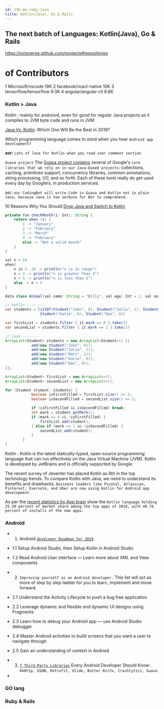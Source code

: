 ```yaml
---
id: 13b-go-ruby-java
title: Kotlin(Java), Go & Rails
---
```

## The next batch of Languages: Kotlin(Java), Go & Rails


https://octoverse.github.com/projects#repositories
 # of Contributors
1	Microsoft/vscode	19K
2	facebook/react-native	10K
3	tensorflow/tensorflow	9.3K
4	angular/angular-cli	8.8K

### Kotlin > Java
Kotlin : mainly for androiod, even for good for regular Java projects as it compiles to JVM byte code and runs in JVM


[Java Vs. Kotlin](https://dzone.com/articles/java-vs-kotlin-which-one-will-be-the-best-in-2019): Which One Will Be the Best in 2019?

Which programming language comes to mind when you hear `Android app development?`

<b>asr:</b> `Lots of love for Kotlin when you read user comment section`

`Guava project`
The [Guava project contains](https://github.com/google/guava/wiki) several of Google's `core libraries that we rely on in our Java-based projects`: collections, caching, primitives support, concurrency libraries, common annotations, string processing, I/O, and so forth. Each of these tools really do get used every day by Googlers, in production services.

asr: `our CodingBot will write Code in Guava and Kotlin not in plain Java, because Java is too verbose for Bot to comprehend.`

10 Reasons Why You Should [Drop Java and Switch to Kotlin](https://moducode.com/blog/10-reasons-java-vs-kotlin/)

```java
private fun checkMonth(i: Int): String {
    return when (i) {
        1 -> "January"
        2 -> "February"
        3 -> "March"
        4 -> "February"
        else -> "Not a valid month"
    }
}

val n = 10
when{
    n in 5..20 -> println("n is in range")
    n > 3 -> println("n is greater than 3")
    n < 5 -> println("n is less than 5")
    else -> n + 5
}

data class Animal(val name: String = "Billy", val age: Int = 1, val noise: String = "Baaaah")
```

```java
// kotlin --------
var students = listOf(Student("John", 0), Student("Julia", 2), Student("Matt", 1),
                Student("Katie", 0), Student("Dan", 0))

var firstList = students.filter { it.mark == 0 }.take(3)
var secondList = students.filter { it.mark == 1 }.take(2)

// java --------
ArrayList<Student> students = new ArrayList<Student>() {{
            add(new Student("John", 0));
            add(new Student("Julia", 2));
            add(new Student("Matt", 1));
            add(new Student("Katie", 0));
            add(new Student("Dan", 0));
}};

ArrayList<Student> firstList = new ArrayList<>();
ArrayList<Student> secondList = new ArrayList<>();

for (Student student: students) {
            boolean isFirstFilled = firstList.size() >= 3;
            boolean isSecondFilled = secondList.size() >= 2;

            if (isFirstFilled && isSecondFilled) break;
            int mark = student.getMark();
            if (mark == 0 && !isFirstFilled) {
                firstList.add(student);
            } else if (mark == 1 && !isSecondFilled) {
                secondList.add(student);
            }
        }
}

```

Kotlin :
Kotlin is the latest statically-typed, open-source programming language that can run effectively on the Java Virtual Machine (JVM). Kotlin is developed by JetBrains and is officially supported by Google.

The recent survey of Jexenter has placed Kotlin as 6th in the top technology trends. To compare Kotlin with Java, we need to understand its benefits and drawbacks. `Business leaders like Pivotal, Atlassian, Pinterest, Evernote, and Uber are now using Kotlin for Android app development.`

As per the [recent statistics by App brain](https://www.appbrain.com/stats/libraries/details/kotlin/kotlin) show the `Kotlin language holding 25.30 percent of market share among the top apps of 2018, with 40.76 percent of installs of the new apps.`




### Android 

- 1. Android [`developer Roadmap for 2019`](https://android.jlelse.eu/android-developer-roadmap-for-2019-14eacb0d0a2)

- 1.1 Setup Android Studio, then Setup Kotlin in Android Studio 
- 1.2 Read Android User interface — Learn more about XML and View components

- 2. `Improving yourself as an Android developer.`
This list will act as more of step by step ladder for you to learn, implement and move forward.

- 2.1 Understand the Activity Lifecycle to push a bug free application
- 2.2 Leverage dynamic and flexible and dynamic UI designs using Fragments
- 2.3 Learn how to debug your Android app — use Android Studio debugger
- 2.4 Master Android activities to build screens that you want a user to navigate through
- 2.5 Gain an understanding of context in Android


- 3. [`7 Third-Party Libraries`](https://android.jlelse.eu/7-third-party-dependencies-every-android-developer-should-know-a751f009ff58) Every Android Developer Should Know: `OkHttp, GSON, Retrofit, Glide, Butter Knife, Crashlytics, Guava`

- 
### GO lang

### Ruby & Rails





